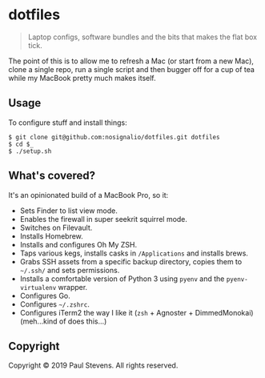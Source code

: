 # dotfiles
> Laptop configs, software bundles and the bits that makes the flat box tick.

The point of this is to allow me to refresh a Mac (or start from a new Mac),
clone a single repo, run a single script and then bugger off for a cup of tea
while my MacBook pretty much makes itself.

## Usage

To configure stuff and install things:

```
$ git clone git@github.com:nosignalio/dotfiles.git dotfiles
$ cd $_
$ ./setup.sh
```

## What's covered?

It's an opinionated build of a MacBook Pro, so it:

* Sets Finder to list view mode.
* Enables the firewall in super seekrit squirrel mode.
* Switches on Filevault.
* Installs Homebrew.
* Installs and configures Oh My ZSH.
* Taps various kegs, installs casks in `/Applications` and installs brews.
* Grabs SSH assets from a specific backup directory, copies them to `~/.ssh/` and sets permissions.
* Installs a comfortable version of Python 3 using `pyenv` and the `pyenv-virtualenv` wrapper.
* Configures Go.
* Configures `~/.zshrc`.
* Configures iTerm2 the way I like it (`zsh` + Agnoster + DimmedMonokai) (meh...kind of does this...)

## Copyright

Copyright &copy; 2019 Paul Stevens. All rights reserved.
